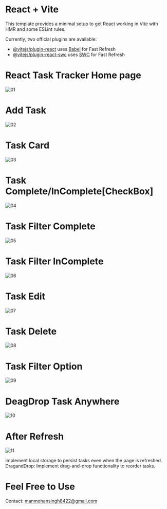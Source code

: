 # React + Vite

This template provides a minimal setup to get React working in Vite with HMR and some ESLint rules.

Currently, two official plugins are available:

- [@vitejs/plugin-react](https://github.com/vitejs/vite-plugin-react/blob/main/packages/plugin-react/README.md) uses [Babel](https://babeljs.io/) for Fast Refresh
- [@vitejs/plugin-react-swc](https://github.com/vitejs/vite-plugin-react-swc) uses [SWC](https://swc.rs/) for Fast Refresh

# React Task Tracker Home page
![01](https://github.com/ManMohanSingh031/Task-Tracker/assets/98742502/5d1272d7-cfe7-45f0-9fb3-fd239fbc76c9)
# Add Task
![02](https://github.com/ManMohanSingh031/Task-Tracker/assets/98742502/68e89934-7c1a-4d80-b3b6-9609ad952c23)
# Task Card
![03](https://github.com/ManMohanSingh031/Task-Tracker/assets/98742502/72643fc0-1b2d-4336-ade9-05ef0536949b)
# Task Complete/InComplete[CheckBox]
![04](https://github.com/ManMohanSingh031/Task-Tracker/assets/98742502/fb8e029b-cb90-4fb6-9f25-2e4d9fa2fd24)
# Task Filter Complete
![05](https://github.com/ManMohanSingh031/Task-Tracker/assets/98742502/705f0534-4ee6-4764-a41f-27b3d559f9d1)
# Task Filter InComplete
![06](https://github.com/ManMohanSingh031/Task-Tracker/assets/98742502/58be42f9-fb3b-4574-9afe-22b82de04649)
# Task Edit
![07](https://github.com/ManMohanSingh031/Task-Tracker/assets/98742502/a0fb7871-a03f-4a23-9d90-9c4d8c382bb4)
# Task Delete
![08](https://github.com/ManMohanSingh031/Task-Tracker/assets/98742502/8a69aac4-7458-470c-b74e-0575f6cc2f05)
# Task Filter Option
![09](https://github.com/ManMohanSingh031/Task-Tracker/assets/98742502/a5fb01c3-0bed-40d3-98cd-8a3fd0367155)
# DeagDrop Task Anywhere
![10](https://github.com/ManMohanSingh031/Task-Tracker/assets/98742502/45df61d1-66d7-4137-b082-8220b84acb5f)
# After Refresh
![11](https://github.com/ManMohanSingh031/Task-Tracker/assets/98742502/af4d2aec-391f-4b09-aa17-3ceed2700490)


Implement local storage to persist tasks even when the page is refreshed.
DragandDrop: Implement drag-and-drop functionality to reorder tasks.

# Feel Free to Use
Contact: manmohansingh8422@gmail.com
